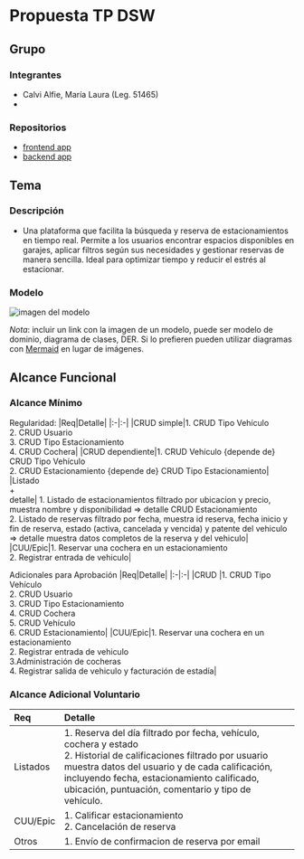 # Propuesta TP DSW

## Grupo
### Integrantes
* Calvi Alfie, María Laura (Leg. 51465)
* 

### Repositorios
* [frontend app](https://github.com/lauracalvi5/tp-dsw-frontend-2025)
* [backend app](https://github.com/lauracalvi5/tp-dsw-backend-2025)


## Tema
### Descripción
* Una plataforma que facilita la búsqueda y reserva de estacionamientos en tiempo real. Permite a los usuarios encontrar espacios disponibles en garajes, aplicar filtros según sus necesidades y gestionar reservas de manera sencilla. Ideal para optimizar tiempo y reducir el estrés al estacionar.

### Modelo
![imagen del modelo]()

*Nota*: incluir un link con la imagen de un modelo, puede ser modelo de dominio, diagrama de clases, DER. Si lo prefieren pueden utilizar diagramas con [Mermaid](https://mermaid.js.org) en lugar de imágenes.

## Alcance Funcional 

### Alcance Mínimo

Regularidad:
|Req|Detalle|
|:-|:-|
|CRUD simple|1. CRUD Tipo Vehículo<br>2. CRUD Usuario<br>3. CRUD Tipo Estacionamiento<br>4. CRUD Cochera|
|CRUD dependiente|1. CRUD Vehículo {depende de} CRUD Tipo Vehículo<br>2. CRUD Estacionamiento {depende de} CRUD Tipo Estacionamiento|
|Listado<br>+<br>detalle| 1. Listado de estacionamientos filtrado por ubicacion y precio, muestra nombre y disponibilidad => detalle CRUD Estacionamiento<br> 2. Listado de reservas filtrado por fecha, muestra id reserva, fecha inicio y fin de reserva, estado (activa, cancelada y vencida) y patente del vehiculo => detalle muestra datos completos de la reserva y del vehiculo|
|CUU/Epic|1. Reservar una cochera en un estacionamiento <br>2. Registrar entrada de vehiculo|


Adicionales para Aprobación
|Req|Detalle|
|:-|:-|
|CRUD |1. CRUD Tipo Vehículo<br>2. CRUD Usuario<br>3. CRUD Tipo Estacionamiento<br>4. CRUD Cochera<br>5. CRUD Vehículo<br>6. CRUD Estacionamiento|
|CUU/Epic|1. Reservar una cochera en un estacionamiento <br>2. Registrar entrada de vehiculo<br>3.Administración de cocheras <br>4. Registrar salida de vehiculo y facturación de estadía|


### Alcance Adicional Voluntario


|Req|Detalle|
|:-|:-|
|Listados |1. Reserva del día filtrado por fecha, vehículo, cochera y estado <br>2. Historial de calificaciones filtrado por usuario muestra datos del usuario y de cada calificación, incluyendo fecha, estacionamiento calificado, ubicación, puntuación, comentario y tipo de vehículo.|
|CUU/Epic|1. Calificar estacionamiento<br>2. Cancelación de reserva|
|Otros|1. Envío de confirmacion de reserva por email|
